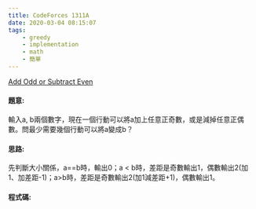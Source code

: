 ```yaml
---
title: CodeForces 1311A
date: 2020-03-04 08:15:07
tags:
    - greedy
    - implementation
    - math
    - 簡單
---
```

[Add Odd or Subtract Even](https://codeforces.com/problemset/problem/1311/A)
<!-- more -->

#### 題意:
輸入a, b兩個數字，現在一個行動可以將a加上任意正奇數，或是減掉任意正偶數。問最少需要幾個行動可以將a變成b？

#### 思路:
先判斷大小關係，a==b時，輸出0；a &lt; b時，差距是奇數輸出1，偶數輸出2(加1、加差距-1)；a&gt;b時，差距是奇數輸出2(加1減差距+1)，偶數輸出1。

#### 程式碼:
<script src="https://gist.github.com/Daviswww/aac217a151f71cd00e822322c2f960d1.js"></script>